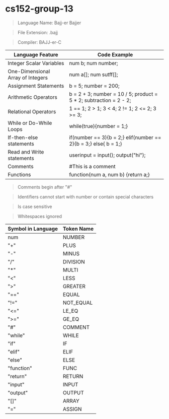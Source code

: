 # cs152-group-13
> Language Name: Bajj-er Bajjer

> File Extension: .bajj

>Compiler: BAJJ-er-C

| Language Feature  | Code Example |
| ------------- | ------------- |
| Integer Scalar Variables  | num b; num number; |
| One-Dimensional Array of Integers  | num a[]; num sutff[]; |
| Assignment Statements  | b = 5; number = 200;  |
| Arithmetic Operators  | b = 2 + 3; number = 10 / 5; product = 5 * 2; subtraction = 2 - 2;|
| Relational Operators  | 1 == 1; 2 > 1; 3 < 4; 2 != 1; 2 <= 2; 3 >= 3; |
| While or Do-While Loops | while(true){number = 1;}  |
| If-then-else statements  | if(number == 3){b = 2;} elif(number == 2){b = 3;} else{ b = 1;}  |
| Read and Write statements  | userinput = input(); output("hi"); |
| Comments  | #This is a comment   |
| Functions  | function(num a, num b) {return a;} |

> Comments begin after "#"

> Identifiers cannot start with number or contain special characters

> Is case sensitive

> Whitespaces ignored


| Symbol in Language | Token Name |
| ------------- | ------------- |
| num | NUMBER |
| "+" | PLUS |
| "-" | MINUS |
| "/" | DIVISION |
| "*" | MULTI |
| "<" | LESS |
| ">" | GREATER |
| "==" | EQUAL |
| "!=" | NOT_EQUAL |
| "<=" | LE_EQ |
| ">=" | GE_EQ |
| "#" | COMMENT |
| "while" | WHILE |
| "if" | IF |
| "elif" | ELIF |
| "else" | ELSE |
| "function" | FUNC |
| "return" | RETURN |
| "input" | INPUT |
| "output" | OUTPUT |
| "[]" | ARRAY |
| "=" | ASSIGN |
